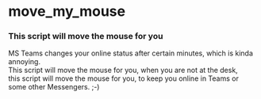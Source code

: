 # move_my_mouse


### This script will move the mouse for you   

MS Teams changes your online status after certain minutes, which is kinda annoying.   
This script will move the mouse for you, when you are not at the desk,   
this script will move the mouse for you, to keep you online in Teams or some other Messengers. ;-)